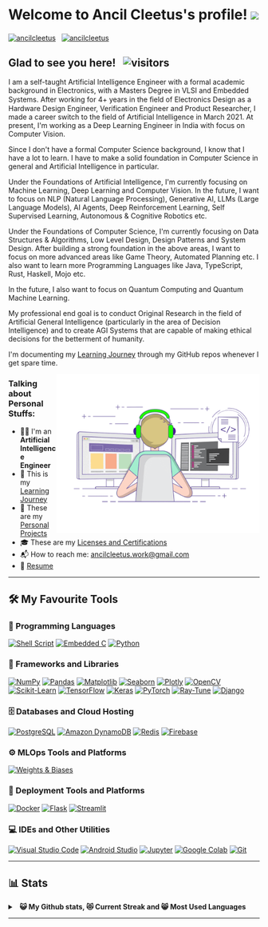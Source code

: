 # Welcome to Ancil Cleetus's profile! <a href="https://www.ancilcleetus.com/"><img src="https://media.giphy.com/media/hvRJCLFzcasrR4ia7z/giphy.gif" width="25px"></a>

<a href="https://www.linkedin.com/in/ancilcleetus/" target="_blank"><img align="center" src="https://raw.githubusercontent.com/rahuldkjain/github-profile-readme-generator/master/src/images/icons/Social/linked-in-alt.svg" alt="ancilcleetus" height="30" width="40" /></a>
&nbsp;
<a href="https://www.instagram.com/ancilcleetus/" target="_blank"><img align="center" src="https://raw.githubusercontent.com/rahuldkjain/github-profile-readme-generator/master/src/images/icons/Social/instagram.svg" alt="ancilcleetus" height="30" width="40" /></a>
&nbsp;

## Glad to see you here! &nbsp; ![visitors](https://vbr.nathanchung.dev/badge?page_id=ancilcleetus.ancilcleetus)

I am a self-taught Artificial Intelligence Engineer with a formal academic background in Electronics, with a Masters Degree in VLSI and Embedded Systems. After working for 4+ years in the ﬁeld of Electronics Design as a Hardware Design Engineer, Verification Engineer and Product Researcher, I made a career switch to the field of Artificial Intelligence in March 2021. At present, I'm working as a Deep Learning Engineer in India with focus on Computer Vision.

Since I don't have a formal Computer Science background, I know that I have a lot to learn. I have to make a solid foundation in Computer Science in general and Artificial Intelligence in particular.

Under the Foundations of Artificial Intelligence, I'm currently focusing on Machine Learning, Deep Learning and Computer Vision. In the future, I want to focus on NLP (Natural Language Processing), Generative AI, LLMs (Large Language Models), AI Agents, Deep Reinforcement Learning, Self Supervised Learning, Autonomous & Cognitive Robotics etc.

Under the Foundations of Computer Science, I'm currently focusing on Data Structures & Algorithms, Low Level Design, Design Patterns and System Design. After building a strong foundation in the above areas, I want to focus on more advanced areas like Game Theory, Automated Planning etc. I also want to learn more Programming Languages like Java, TypeScript, Rust, Haskell, Mojo etc.

In the future, I also want to focus on Quantum Computing and Quantum Machine Learning.

My professional end goal is to conduct Original Research in the field of Artificial General Intelligence (particularly in the area of Decision Intelligence) and to create AGI Systems that are capable of making ethical decisions for the betterment of humanity.

I'm documenting my [Learning Journey](https://github.com/ancilcleetus/My-Learning-Journey) through my GitHub repos whenever I get spare time.


<img align="right" alt="GIF" src="https://github.com/ancilcleetus/ancilcleetus/blob/main/coding.gif?raw=true" width="408" height="318" />


### Talking about Personal Stuffs:

- 👨‍💻 I'm an **Artificial Intelligence Engineer**
- 🌱 This is my [Learning Journey](https://github.com/ancilcleetus/My-Learning-Journey)
- 🎨️ These are my [Personal Projects](https://github.com/ancilcleetus/Personal-Projects)
- 🎓 These are my [Licenses and Certifications](https://github.com/ancilcleetus/Licenses-and-Certifications)
- 📬 How to reach me: [ancilcleetus.work@gmail.com](mailto:ancilcleetus.work@gmail.com)
- 📝 [Resume](https://drive.google.com/file/d/1gLZTuUK296Mi--MOxlju_8MFNz904My2)

--------------------------------------------------------------------------------

## 🛠️ My Favourite Tools

### 💎 Programming Languages

<p>
    <a href="#"><img alt="Shell Script" src="https://img.shields.io/badge/Shell%20Script-121011?logo=gnu-bash&logoColor=white&style=flat"></a>
    <a href="#"><img alt="Embedded C" src="https://img.shields.io/badge/Embedded%20C-00599C?logo=c&logoColor=white&style=flat"></a>
    <a href="#"><img alt="Python" src="https://img.shields.io/badge/Python-14354C?logo=python&logoColor=white&style=flat"></a>
</p>

### 🧰 Frameworks and Libraries

<p>
    <a href="#"><img alt="NumPy" src="https://img.shields.io/badge/NumPy-013243?logo=numpy&logoColor=white&style=flat"></a>
    <a href="#"><img alt="Pandas" src="https://img.shields.io/badge/Pandas-150458?logo=pandas&logoColor=white&style=flat"></a>
    <a href="#"><img alt="Matplotlib" src="https://img.shields.io/badge/Matplotlib-blue?logo=plotly&logoColor=white&style=flat"></a>
    <a href="#"><img alt="Seaborn" src="https://img.shields.io/badge/Seaborn-7db0bc?logo=plotly&logoColor=white&style=flat"></a>
    <a href="#"><img alt="Plotly" src="https://img.shields.io/badge/Plotly-3F4F75?logo=plotly&logoColor=white&style=flat"></a>
    <a href="#"><img alt="OpenCV" src="https://img.shields.io/badge/OpenCV-brightgreen?logo=opencv&logoColor=white&style=flat"></a>
    <a href="#"><img alt="Scikit-Learn" src="https://img.shields.io/badge/Scikit Learn-orange?logo=scikitlearn&logoColor=white&style=flat"></a>
    <a href="#"><img alt="TensorFlow" src="https://img.shields.io/badge/TensorFlow-FF6F00?logo=tensorflow&logoColor=white&style=flat"></a>
    <a href="#"><img alt="Keras" src="https://img.shields.io/badge/Keras-D00000?logo=keras&logoColor=white&style=flat"></a>
    <a href="#"><img alt="PyTorch" src="https://img.shields.io/badge/PyTorch-red?logo=pytorch&logoColor=white&style=flat"></a>
    <a href="#"><img alt="Ray-Tune" src="https://img.shields.io/badge/Ray%20Tune-blue?logo=ray&logoColor=white&style=flat"></a>
    <a href="#"><img alt="Django" src="https://img.shields.io/badge/Django-green?logo=django&logoColor=white&style=flat"></a>
</p>

### 🗄️ Databases and Cloud Hosting

<p>
    <a href="#"><img alt="PostgreSQL" src ="https://img.shields.io/badge/PostgreSQL-316192?logo=postgresql&logoColor=white&style=flat"></a>
    <a href="#"><img alt="Amazon DynamoDB" src ="https://img.shields.io/badge/Amazon%20DynamoDB-blue?logo=amazondynamodb&logoColor=white&style=flat"></a>
    <a href="#"><img alt="Redis" src ="https://img.shields.io/badge/Redis-red?logo=redis&logoColor=white&style=flat"></a>
    <a href="#"><img alt="Firebase" src="https://img.shields.io/badge/Firebase-f8de09?logo=firebase&logoColor=white&style=flat"></a>
</p>

### ⚙️ MLOps Tools and Platforms

<p>
    <a href="#"><img alt="Weights & Biases" src="https://img.shields.io/badge/Weights%20%26%20Biases-FFBE00?logo=weightsandbiases&logoColor=white&style=flat"></a>

### 🚀 Deployment Tools and Platforms

<p>
    <a href="#"><img alt="Docker" src="https://img.shields.io/badge/Docker-2496ED?logo=docker&logoColor=white&style=flat"></a>
    <a href="#"><img alt="Flask" src="https://img.shields.io/badge/Flask-000000?logo=flask&logoColor=white&style=flat"></a>
    <a href="#"><img alt="Streamlit" src="https://img.shields.io/badge/Streamlit-FF4B4B?logo=streamlit&logoColor=white&style=flat"></a>

### 💻 IDEs and Other Utilities

<p>
    <a href="#"><img alt="Visual Studio Code" src="https://img.shields.io/badge/Visual%20Studio%20Code-0078d7?logo=visual-studio-code&logoColor=white&style=flat"></a>
    <a href="#"><img alt="Android Studio" src="https://img.shields.io/badge/Android%20Studio-3DDC84?logo=android-studio&logoColor=white&style=flat"></a>
    <a href="#"><img alt="Jupyter" src="https://img.shields.io/badge/Jupyter-F37626?logo=Jupyter&logoColor=white&style=flat"></a>
    <a href="#"><img alt="Google Colab" src="https://img.shields.io/badge/Google%20Colab-F9AB00?logo=googlecolab&logoColor=white&style=flat"></a>
    <a href="#"><img alt="Git" src="https://img.shields.io/badge/Git-F05033?logo=git&logoColor=white&style=flat"></a>
</p>

--------------------------------------------------------------------------------

## 📊 Stats

<details>
  <summary>&nbsp;&nbsp;<b>😺 My Github stats, 😻 Current Streak and 😸 Most Used Languages</summary>
  <br/>
	<a href="https://github.com/anuraghazra/github-readme-stats" title="Go to Source"><img alt="ancilcleetus's Github Stats" src="https://denvercoder1-github-readme-stats.vercel.app/api?username=ancilcleetus&show_icons=true&count_private=true&theme=react&border=61dafb&hide_border=true" height="172px"/></a>
	<a href="https://github.com/anuraghazra/github-readme-stats" title="Go to Source"><img alt="ancilcleetus's Top Languages" src="https://github-readme-stats.vercel.app/api/top-langs/?username=ancilcleetus&langs_count=6&layout=compact&theme=react&hide_border=true&border_color=61dafb&hide=Jupyter%20Notebook,html,css,scss,pug,ruby,php,shell" height="172px"/></a>
  <br/>
  ⚡ I'm aspiring to be a <b>Polyglot Programmer</b> in diverse languages
  <br/>
  ⚠ <b>Note:</b> Top languages is only a metric of the languages my public code consists of and doesn't reflect experience or skill level.

<p align=center>
  <a href="https://git.io/streak-stats" title="Go to Source">
    <img alt="ancilcleetus's Streak" src="https://github-readme-streak-stats.herokuapp.com/?user=ancilcleetus&theme=react&border=61dafb" height="192px"/>
  </a>
</p>
<br />

</details>

--------------------------------------------------------------------------------


